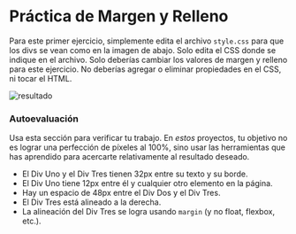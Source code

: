 # Práctica de Margen y Relleno

Para este primer ejercicio, simplemente edita el archivo `style.css` para que los divs se vean como en la imagen de abajo. Solo edita el CSS donde se indique en el archivo. Solo deberías cambiar los valores de margen y relleno para este ejercicio. No deberías agregar o eliminar propiedades en el CSS, ni tocar el HTML.

![resultado](./desired-outcome.png)

### Autoevaluación
Usa esta sección para verificar tu trabajo. En _estos_ proyectos, tu objetivo no es lograr una perfección de píxeles al 100%, sino usar las herramientas que has aprendido para acercarte relativamente al resultado deseado.

- El Div Uno y el Div Tres tienen 32px entre su texto y su borde.
- El Div Uno tiene 12px entre él y cualquier otro elemento en la página.
- Hay un espacio de 48px entre el Div Dos y el Div Tres.
- El Div Tres está alineado a la derecha.
- La alineación del Div Tres se logra usando `margin` (y no float, flexbox, etc.).
